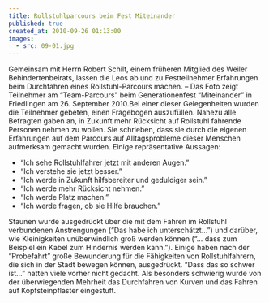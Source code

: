 ```yaml
---
title: Rollstuhlparcours beim Fest Miteinander
published: true
created_at: 2010-09-26 01:13:00
images:
  - src: 09-01.jpg
---
```


Gemeinsam mit Herrn Robert Schilt, einem früheren Mitglied des Weiler Behindertenbeirats, lassen die Leos ab und zu Festteilnehmer Erfahrungen beim Durchfahren eines Rollstuhl-Parcours machen. – Das Foto zeigt Teilnehmer am “Team-Parcours” beim Generationenfest “Miteinander” in Friedlingen am 26. September 2010.Bei einer dieser Gelegenheiten wurden die Teilnehmer gebeten, einen Fragebogen auszufüllen. Nahezu alle Befragten gaben an, in Zukunft mehr Rücksicht auf Rollstuhl fahrende Personen nehmen zu wollen. Sie schrieben, dass sie durch die eigenen Erfahrungen auf dem Parcours auf Alltagsprobleme dieser Menschen aufmerksam gemacht wurden. Einige repräsentative Aussagen:

- “Ich sehe Rollstuhlfahrer jetzt mit anderen Augen.”
- “Ich verstehe sie jetzt besser.”
- “Ich werde in Zukunft hilfsbereiter und geduldiger sein.”
- “Ich werde mehr Rücksicht nehmen.”
- “Ich werde Platz machen.”
- “Ich werde fragen, ob sie Hilfe brauchen.”

Staunen wurde ausgedrückt über die mit dem Fahren im Rollstuhl verbundenen Anstrengungen (“Das habe ich unterschätzt…”) und darüber, wie Kleinigkeiten unüberwindlich groß werden können (“… dass zum Beispiel ein Kabel zum Hindernis werden kann.”). Einige haben nach der “Probefahrt” große Bewunderung für die Fähigkeiten von Rollstuhlfahrern, die sich in der Stadt bewegen können, ausgedrückt. “Dass das so schwer ist…” hatten viele vorher nicht gedacht. Als besonders schwierig wurde von der überwiegenden Mehrheit das Durchfahren von Kurven und das Fahren auf Kopfsteinpflaster eingestuft.
